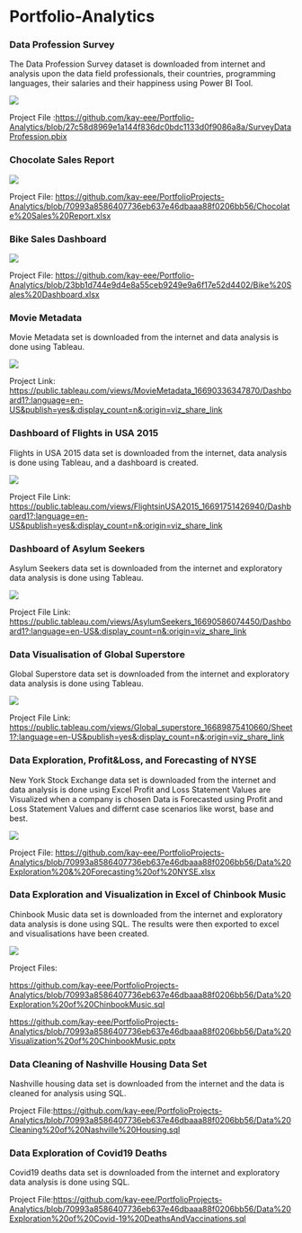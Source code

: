 # Portfolio-Analytics


### Data Profession Survey

The Data Profession Survey dataset is downloaded from internet and analysis upon the data field professionals, their countries, programming languages, their salaries and their happiness using Power BI Tool.

![](images/SurveyDataProfession.png)

Project File :https://github.com/kay-eee/Portfolio-Analytics/blob/27c58d8969e1a144f836dc0bdc1133d0f9086a8a/SurveyDataProfession.pbix

### Chocolate Sales Report

![](images/Screenshot_chocolate.png)

Project File: https://github.com/kay-eee/PortfolioProjects-Analytics/blob/70993a8586407736eb637e46dbaaa88f0206bb56/Chocolate%20Sales%20Report.xlsx

### Bike Sales Dashboard

![](images/screenshot_bike.png)

Project File: https://github.com/kay-eee/Portfolio-Analytics/blob/23bb1d744e9d4e8a55ceb9249e9a6f17e52d4402/Bike%20Sales%20Dashboard.xlsx



### Movie Metadata

Movie Metadata set is downloaded from the internet and data analysis is done using Tableau.

![](images/moviemetadata_tableau.png)


Project Link: https://public.tableau.com/views/MovieMetadata_16690336347870/Dashboard1?:language=en-US&publish=yes&:display_count=n&:origin=viz_share_link


### Dashboard of Flights in USA 2015

Flights in USA 2015 data set is downloaded from the internet, data analysis is done using Tableau, and a dashboard is created.

![](images/flightsinusa2015_tableau.png)


Project File Link: https://public.tableau.com/views/FlightsinUSA2015_16691751426940/Dashboard1?:language=en-US&publish=yes&:display_count=n&:origin=viz_share_link



### Dashboard of Asylum Seekers

Asylum Seekers data set is downloaded from the internet and exploratory data analysis is done using Tableau.

![](images/asylumseekers_tableau.png)


Project File Link: https://public.tableau.com/views/AsylumSeekers_16690586074450/Dashboard1?:language=en-US&:display_count=n&:origin=viz_share_link

### Data Visualisation of Global Superstore

Global Superstore data set is downloaded from the internet and exploratory data analysis is done using Tableau.


![](images/globalsuperstore_tableau.png)

Project File Link:
https://public.tableau.com/views/Global_superstore_16689875410660/Sheet1?:language=en-US&publish=yes&:display_count=n&:origin=viz_share_link



### Data Exploration, Profit&Loss, and Forecasting of NYSE

New York Stock Exchange data set is downloaded from the internet and data analysis is done using Excel
Profit and Loss Statement Values are Visualized when a company is chosen
Data is Forecasted using Profit and Loss Statement Values and differnt case scenarios like worst, base and best.

![](images/Screenshot2_NYSE.png)


Project File: https://github.com/kay-eee/PortfolioProjects-Analytics/blob/70993a8586407736eb637e46dbaaa88f0206bb56/Data%20Exploration%20&%20Forecasting%20of%20NYSE.xlsx

### Data Exploration and Visualization in Excel of Chinbook Music

Chinbook Music data set is downloaded from the internet and exploratory data analysis is done using SQL. The results were then exported to excel and visualisations have been created.

![](images/screenshot_chinbook.png)

Project Files:

https://github.com/kay-eee/PortfolioProjects-Analytics/blob/70993a8586407736eb637e46dbaaa88f0206bb56/Data%20Exploration%20of%20ChinbookMusic.sql


https://github.com/kay-eee/PortfolioProjects-Analytics/blob/70993a8586407736eb637e46dbaaa88f0206bb56/Data%20Visualization%20of%20ChinbookMusic.pptx


### Data Cleaning of Nashville Housing Data Set

Nashville housing data set is downloaded from the internet and the data is cleaned for analysis using SQL.

Project File:https://github.com/kay-eee/PortfolioProjects-Analytics/blob/70993a8586407736eb637e46dbaaa88f0206bb56/Data%20Cleaning%20of%20Nashville%20Housing.sql


### Data Exploration of Covid19 Deaths

Covid19 deaths data set is downloaded from the internet and exploratory data analysis is done using SQL.

Project File:https://github.com/kay-eee/PortfolioProjects-Analytics/blob/70993a8586407736eb637e46dbaaa88f0206bb56/Data%20Exploration%20of%20Covid-19%20DeathsAndVaccinations.sql
